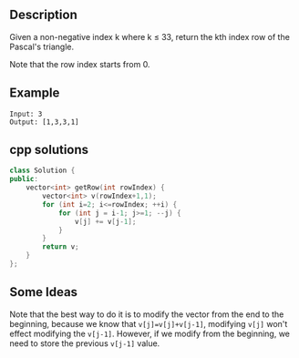Description
--

Given a non-negative index k where k ≤ 33, return the kth index row of the Pascal's triangle.

Note that the row index starts from 0.

Example
--

```
Input: 3
Output: [1,3,3,1]
```

cpp solutions
---

```cpp
class Solution {
public:
    vector<int> getRow(int rowIndex) {
        vector<int> v(rowIndex+1,1);
        for (int i=2; i<=rowIndex; ++i) {
            for (int j = i-1; j>=1; --j) {
                v[j] += v[j-1];
            }
        }
        return v;
    }
};
```

Some Ideas
--

Note that the best way to do it is to modify the vector from the end to the beginning, because we know that `v[j]=v[j]+v[j-1]`, modifying `v[j]` won't effect modifying the `v[j-1]`. However, if we modify from the beginning, we need to store the previous `v[j-1]` value.
